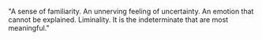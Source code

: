 "A sense of familiarity. An unnerving feeling of uncertainty. An emotion that cannot be explained. Liminality. It is the indeterminate that are most meaningful."
